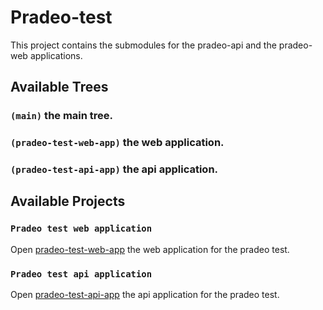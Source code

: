 # Pradeo-test

This project contains the submodules for the pradeo-api and the pradeo-web applications.

## Available Trees

### `(main)` the main tree.
### `(pradeo-test-web-app)` the web application.
### `(pradeo-test-api-app)` the api application.

## Available Projects

### `Pradeo test web application`

Open [pradeo-test-web-app](https://github.com/GillesCedric/pradeo-test/tree/pradeo-web-app) the web application for the pradeo test.


### `Pradeo test api application`

Open [pradeo-test-api-app](https://github.com/GillesCedric/pradeo-test/tree/pradeo-api-app) the api application for the pradeo test.
